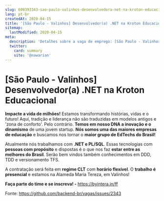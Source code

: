 ```yaml
---
slug: 600393343-sao-paulo-valinhos-desenvolvedora-net-na-kroton-educacional
lang: pt-br
createdAt: 2020-04-15
title: '[São Paulo - Valinhos] Desenvolvedor(a) .NET na Kroton Educacional - Vaga de Emprego'
sitemap:
  lastModified: 2020-04-15
meta:
  description: 'Detalhes sobre a vaga de emprego: [São Paulo - Valinhos] Desenvolvedor(a) .NET na Kroton Educacional'
  twitter:
    card: summary
    site: '@nawarian'
---
```


# [São Paulo - Valinhos] Desenvolvedor(a) .NET na Kroton Educacional

**Impacte a vida de milhões!** Estamos transformando histórias, vidas e o futuro! Aqui, tradição e liderança não são traduzidas em modelos antigos e 'zona de conforto'. Pelo contrário. **Temos em nosso DNA a inovação e o dinamismo** de uma jovem startup. **Nós somos uma das maiores empresas de educação** e buscamos nos tornar o **maior grupo de EdTechs do Brasil!**

Atualmente nós trabalhamos com **.NET e PL/SQL**. Essas tecnologias com **pessoas com propósito** e dispostas é o que nos faz **estar entre as melhores do Brasil**. Serão bem vindos também conhecimentos em DDD, TDD e versionamento TFS.

A contratação será feita em **regime CLT** com **horário flexível**. O **trabalho é presencial** e estamos na Alameda Maria Tereza, em Valinhos!

**Faça parte do time e se inscreva! -** https://byintera.in/ff

Fonte: https://github.com/backend-br/vagas/issues/2343